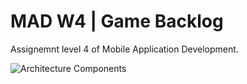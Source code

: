 # MAD W4 | Game Backlog
Assignemnt level 4 of Mobile Application Development.



![Architecture Components](https://codelabs.developers.google.com/codelabs/android-room-with-a-view/img/3840395bfb3980b8.png "Architecture Components")